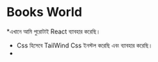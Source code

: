 # Books World


*এখানে আমি পুরোটাই React ব্যাবহার করেছি।
* Css হিসেবে TailWind Css ইনস্টল করেছি এবং ব্যাবহার করেছি।
* 









